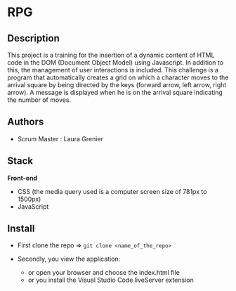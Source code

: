 # RPG

## Description

This project is a training for the insertion of a dynamic content of HTML code in the DOM (Document Object Model) using Javascript. In addition to this, the management of user interactions is included. This challenge is a program that automatically creates a grid on which a character moves to the arrival square by being directed by the keys (forward arrow, left arrow, right arrow). A message is displayed when he is on the arrival square indicating the number of moves.

## Authors

* Scrum Master : Laura Grenier

## Stack

**Front-end**
  
  * CSS (the media query used is a computer screen size of 781px to 1500px)
  * JavaScript
  
## Install

* First clone the repo => ```git clone <name_of_the_repo>```
  
* Secondly, you view the application:
    * or open your browser and choose the index.html file
    * or you install the Visual Studio Code liveServer extension
